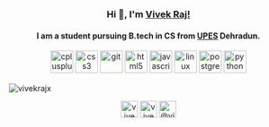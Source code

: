 ### <div align=center> Hi 👋, I'm [Vivek Raj!](https://vivekraj.in) 

 
#### <div align="center">I am a student pursuing B.tech in CS from [UPES](https://www.upes.ac.in) Dehradun.

<p align="center"><img src="https://devicons.github.io/devicon/devicon.git/icons/cplusplus/cplusplus-original.svg" alt="cplusplus" width="40" height="40"/> <img src="https://devicons.github.io/devicon/devicon.git/icons/css3/css3-original-wordmark.svg" alt="css3" width="40" height="40"/> <img src="https://www.vectorlogo.zone/logos/git-scm/git-scm-icon.svg" alt="git" width="40" height="40"/> <img src="https://devicons.github.io/devicon/devicon.git/icons/html5/html5-original-wordmark.svg" alt="html5" width="40" height="40"/> <img src="https://devicons.github.io/devicon/devicon.git/icons/javascript/javascript-original.svg" alt="javascript" width="40" height="40"/> <img src="https://devicons.github.io/devicon/devicon.git/icons/linux/linux-original.svg" alt="linux" width="40" height="40"/> <img src="https://devicons.github.io/devicon/devicon.git/icons/postgresql/postgresql-original-wordmark.svg" alt="postgresql" width="40" height="40"/> <img src="https://devicons.github.io/devicon/devicon.git/icons/python/python-original.svg" alt="python" width="40" height="40"/></p><p>&nbsp;<img align="center" src="https://github-readme-stats.vercel.app/api?username=vivekrajx&show_icons=true" alt="vivekrajx" /></p>

<p align="center">
<a href="https://twitter.com/vivekrajx" target="blank"><img align="center" src="https://cdn.jsdelivr.net/npm/simple-icons@3.0.1/icons/twitter.svg" alt="vivekrajx" height="30" width="30" /></a>
<a href="https://linkedin.com/in/vivekrajx" target="blank"><img align="center" src="https://cdn.jsdelivr.net/npm/simple-icons@3.0.1/icons/linkedin.svg" alt="vivekrajx" height="30" width="30" /></a>
<a href="https://medium.com/@vivekrajx" target="blank"><img align="center" src="https://cdn.jsdelivr.net/npm/simple-icons@3.0.1/icons/medium.svg" alt="@vivekrajx" height="30" width="30" /></a>
</p>
